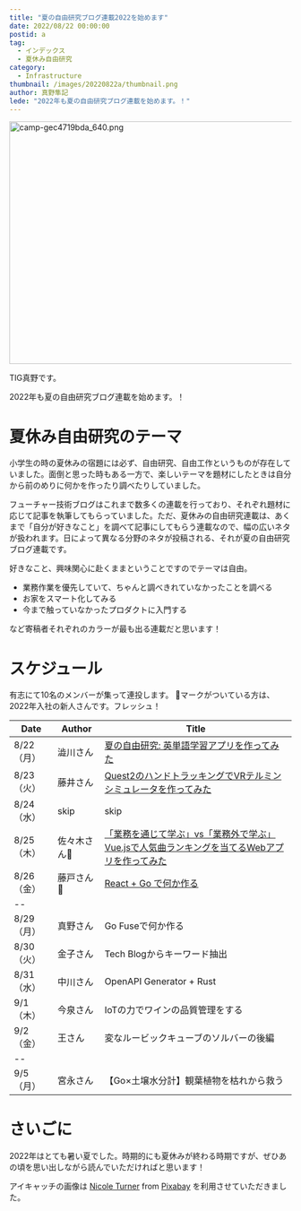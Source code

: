 ```yaml
---
title: "夏の自由研究ブログ連載2022を始めます"
date: 2022/08/22 00:00:00
postid: a
tag:
  - インデックス
  - 夏休み自由研究
category:
  - Infrastructure
thumbnail: /images/20220822a/thumbnail.png
author: 真野隼記
lede: "2022年も夏の自由研究ブログ連載を始めます。！"
---
```

<img src="/images/20220822a/camp-gec4719bda_640.png" alt="camp-gec4719bda_640.png" width="640" height="433" loading="lazy">

TIG真野です。

2022年も夏の自由研究ブログ連載を始めます。！

# 夏休み自由研究のテーマ

小学生の時の夏休みの宿題には必ず、自由研究、自由工作というものが存在していました。面倒と思った時もある一方で、楽しいテーマを題材にしたときは自分から前のめりに何かを作ったり調べたりしていました。

フューチャー技術ブログはこれまで数多くの連載を行っており、それぞれ題材に応じて記事を執筆してもらっていました。ただ、夏休みの自由研究連載は、あくまで「自分が好きなこと」を調べて記事にしてもらう連載なので、幅の広いネタが扱われます。日によって異なる分野のネタが投稿される、それが夏の自由研究ブログ連載です。

好きなこと、興味関心に赴くままということですのでテーマは自由。

* 業務作業を優先していて、ちゃんと調べきれていなかったことを調べる
* お家をスマート化してみる
* 今まで触っていなかったプロダクトに入門する

など寄稿者それぞれのカラーが最も出る連載だと思います！


# スケジュール

有志にて10名のメンバーが集って連投します。
🔰マークがついている方は、2022年入社の新人さんです。フレッシュ！


| Date       | Author      | Title                                                          |
|------------|-------------|----------------------------------------------------------------|
| 8/22（月） | 澁川さん    | [夏の自由研究: 英単語学習アプリを作ってみた](/articles/20220822b/) |
|  8/23（火）| 藤井さん    | [Quest2のハンドトラッキングでVRテルミンシミュレータを作ってみた](/articles/20220823a/) |
| 8/24（水） | skip        | skip                                                           |
| 8/25（木） | 佐々木さん🔰 | [「業務を通じて学ぶ」vs「業務外で学ぶ」Vue.jsで人気曲ランキングを当てるWebアプリを作ってみた](/articles/20220825a/)                                                           |
| 8/26（金） | 藤戸さん🔰   | [React + Go で何か作る](/articles/20220826a/)  |
| --         |             |                                                                |
| 8/29（月） | 真野さん    | Go Fuseで何か作る                                              |
| 8/30（火） | 金子さん    | Tech Blogからキーワード抽出                                    |
| 8/31（水） | 中川さん    | OpenAPI Generator + Rust                                       |
| 9/1（木）  | 今泉さん    | IoTの力でワインの品質管理をする                                |
| 9/2（金）  | 王さん      | 変なルービックキューブのソルバーの後編                         |
| --         |             |                                                                |
| 9/5（月）  | 宮永さん    | 【Go×土壌水分計】観葉植物を枯れから救う                        |


# さいごに

2022年はとても暑い夏でした。時期的にも夏休みが終わる時期ですが、ぜひあの頃を思い出しながら読んでいただければと思います！


アイキャッチの画像は <a href="https://pixabay.com/users/bowl_of_nicole-1260429/?utm_source=link-attribution&amp;utm_medium=referral&amp;utm_campaign=image&amp;utm_content=4363073">Nicole Turner</a> from <a href="https://pixabay.com//?utm_source=link-attribution&amp;utm_medium=referral&amp;utm_campaign=image&amp;utm_content=4363073">Pixabay</a> を利用させていただきました。


